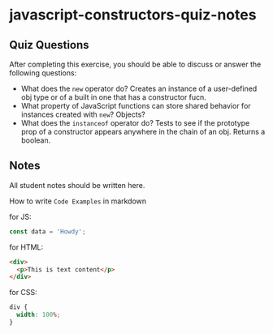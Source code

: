 # javascript-constructors-quiz-notes

## Quiz Questions

After completing this exercise, you should be able to discuss or answer the following questions:

- What does the `new` operator do?
  Creates an instance of a user-defined obj type or of a built in one that has a constructor fucn.
- What property of JavaScript functions can store shared behavior for instances created with `new`?
  Objects?
- What does the `instanceof` operator do?
  Tests to see if the prototype prop of a constructor appears anywhere in the chain of an obj. Returns a boolean.

## Notes

All student notes should be written here.

How to write `Code Examples` in markdown

for JS:

```javascript
const data = 'Howdy';
```

for HTML:

```html
<div>
  <p>This is text content</p>
</div>
```

for CSS:

```css
div {
  width: 100%;
}
```
